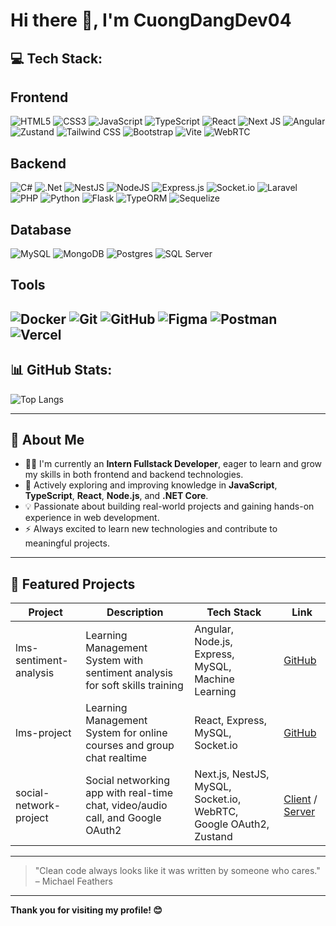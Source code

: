 # Hi there 👋, I'm CuongDangDev04

## 💻 Tech Stack:

## Frontend
![HTML5](https://img.shields.io/badge/html5-%23E34F26.svg?style=for-the-badge&logo=html5&logoColor=white) 
![CSS3](https://img.shields.io/badge/css3-%231572B6.svg?style=for-the-badge&logo=css3&logoColor=white) 
![JavaScript](https://img.shields.io/badge/javascript-%23323330.svg?style=for-the-badge&logo=javascript&logoColor=%23F7DF1E) 
![TypeScript](https://img.shields.io/badge/typescript-%23007ACC.svg?style=for-the-badge&logo=typescript&logoColor=white) 
![React](https://img.shields.io/badge/react-%2320232a.svg?style=for-the-badge&logo=react&logoColor=%2361DAFB) 
![Next JS](https://img.shields.io/badge/Next-black?style=for-the-badge&logo=next.js&logoColor=white) 
![Angular](https://img.shields.io/badge/angular-%23DD0031.svg?style=for-the-badge&logo=angular&logoColor=white) 
![Zustand](https://img.shields.io/badge/Zustand-43a047?style=for-the-badge&logo=react&logoColor=white)
![Tailwind CSS](https://img.shields.io/badge/tailwindcss-%2338B2AC.svg?style=for-the-badge&logo=tailwind-css&logoColor=white)
![Bootstrap](https://img.shields.io/badge/bootstrap-%23563D7C.svg?style=for-the-badge&logo=bootstrap&logoColor=white)
![Vite](https://img.shields.io/badge/vite-%236646FF.svg?style=for-the-badge&logo=vite&logoColor=white)
![WebRTC](https://img.shields.io/badge/WebRTC-333333?style=for-the-badge&logo=webrtc&logoColor=white) 

## Backend

![C#](https://img.shields.io/badge/c%23-%23239120.svg?style=for-the-badge&logo=csharp&logoColor=white) 
![.Net](https://img.shields.io/badge/.NET-5C2D91?style=for-the-badge&logo=.net&logoColor=white) 
![NestJS](https://img.shields.io/badge/nestjs-%23E0234E.svg?style=for-the-badge&logo=nestjs&logoColor=white) 
![NodeJS](https://img.shields.io/badge/node.js-6DA55F?style=for-the-badge&logo=node.js&logoColor=white) 
![Express.js](https://img.shields.io/badge/express.js-%23404d59.svg?style=for-the-badge&logo=express&logoColor=%2361DAFB) 
![Socket.io](https://img.shields.io/badge/Socket.io-black?style=for-the-badge&logo=socket.io&badgeColor=010101) 
![Laravel](https://img.shields.io/badge/laravel-%23FF2D20.svg?style=for-the-badge&logo=laravel&logoColor=white)
![PHP](https://img.shields.io/badge/php-%23777BB4.svg?style=for-the-badge&logo=php&logoColor=white) 
![Python](https://img.shields.io/badge/python-3670A0?style=for-the-badge&logo=python&logoColor=ffdd54) 
![Flask](https://img.shields.io/badge/flask-%23000.svg?style=for-the-badge&logo=flask&logoColor=white)
![TypeORM](https://img.shields.io/badge/typeorm-%2300b8d9.svg?style=for-the-badge&logo=typeorm&logoColor=white)
![Sequelize](https://img.shields.io/badge/Sequelize-52B0E7?style=for-the-badge&logo=Sequelize&logoColor=white) 

## Database
![MySQL](https://img.shields.io/badge/mysql-4479A1.svg?style=for-the-badge&logo=mysql&logoColor=white) 
![MongoDB](https://img.shields.io/badge/MongoDB-%234ea94b.svg?style=for-the-badge&logo=mongodb&logoColor=white) 
![Postgres](https://img.shields.io/badge/postgres-%23316192.svg?style=for-the-badge&logo=postgresql&logoColor=white) 
![SQL Server](https://img.shields.io/badge/sql_server-%230078D6.svg?style=for-the-badge&logo=microsoft-sql-server&logoColor=white)

## Tools
![Docker](https://img.shields.io/badge/docker-%230db7ed.svg?style=for-the-badge&logo=docker&logoColor=white) 
![Git](https://img.shields.io/badge/git-%23F05033.svg?style=for-the-badge&logo=git&logoColor=white) 
![GitHub](https://img.shields.io/badge/github-%23121011.svg?style=for-the-badge&logo=github&logoColor=white) 
![Figma](https://img.shields.io/badge/figma-%23F24E1E.svg?style=for-the-badge&logo=figma&logoColor=white) 
![Postman](https://img.shields.io/badge/postman-%23FF6C37.svg?style=for-the-badge&logo=postman&logoColor=white)
![Vercel](https://img.shields.io/badge/vercel-%23000000.svg?style=for-the-badge&logo=vercel&logoColor=white)
---

## 📊 GitHub Stats:


![Top Langs](https://github-readme-stats.vercel.app/api/top-langs/?username=CuongDangDev04&theme=dark&hide_border=false&layout=compact)

---

## 🚀 About Me
- 👨‍💻 I'm currently an **Intern Fullstack Developer**, eager to learn and grow my skills in both frontend and backend technologies.
- 🌱 Actively exploring and improving knowledge in **JavaScript**, **TypeScript**, **React**, **Node.js**, and **.NET Core**.
- 💡 Passionate about building real-world projects and gaining hands-on experience in web development.
- ⚡ Always excited to learn new technologies and contribute to meaningful projects.

---

## 📌 Featured Projects
| Project | Description | Tech Stack | Link |
| ------- | ----------- | ---------- | ---- |
| lms-sentiment-analysis | Learning Management System with sentiment analysis for soft skills training | Angular, Node.js, Express, MySQL, Machine Learning | [GitHub](https://github.com/CuongDangDev04/lms-sentiment-analysis) |
| lms-project | Learning Management System for online courses and group chat realtime | React, Express, MySQL, Socket.io | [GitHub](https://github.com/CuongDangDev04/lms-project) |
| social-network-project | Social networking app with real-time chat, video/audio call, and Google OAuth2 | Next.js, NestJS, MySQL, Socket.io, WebRTC, Google OAuth2, Zustand | [Client](https://github.com/CuongDangDev04/social-network-client) / [Server](https://github.com/CuongDangDev04/social-network-server) |

---

> "Clean code always looks like it was written by someone who cares." – Michael Feathers

---


**Thank you for visiting my profile! 😊**

